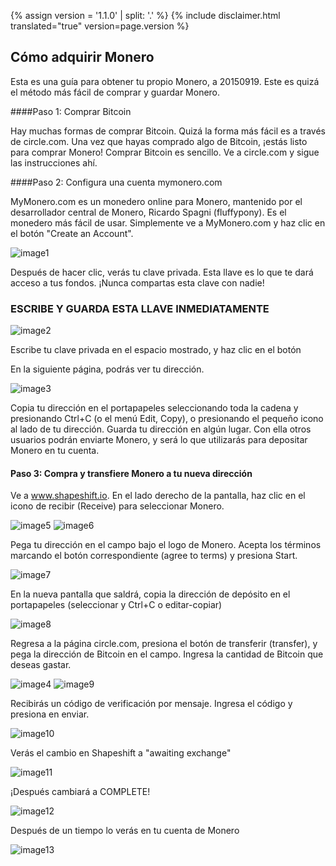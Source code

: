 {% assign version = '1.1.0' | split: '.' %}
{% include disclaimer.html translated="true" version=page.version %}
## Cómo adquirir Monero

Esta es una guía para obtener tu propio Monero, a 20150919. Este es quizá el método más fácil de comprar y guardar Monero.

####Paso 1: Comprar Bitcoin

Hay muchas formas de comprar Bitcoin. Quizá la forma más fácil es a través de circle.com. Una vez que hayas comprado algo de Bitcoin, ¡estás listo para comprar Monero! Comprar Bitcoin es sencillo. Ve a circle.com y sigue las instrucciones ahí.

####Paso 2: Configura una cuenta mymonero.com

MyMonero.com es un monedero online para Monero, mantenido por el desarrollador central de Monero, Ricardo Spagni (fluffypony). Es el monedero más fácil de usar. Simplemente ve a MyMonero.com y haz clic en el botón "Create an Account".

![image1](https://github.com/luuul/monero-site/blob/master/knowledge-base/user-guides/png/easiest_way/01.png)

Después de hacer clic, verás tu clave privada. Esta llave es lo que te dará acceso a tus fondos. ¡Nunca compartas esta clave con nadie!

### ESCRIBE Y GUARDA ESTA LLAVE INMEDIATAMENTE

![image2](https://github.com/luuul/monero-site/blob/master/knowledge-base/user-guides/png/easiest_way/02.png)

Escribe tu clave privada en el espacio mostrado, y haz clic en el botón

En la siguiente página, podrás ver tu dirección.

![image3](https://github.com/luuul/monero-site/blob/master/knowledge-base/user-guides/png/easiest_way/03.png)

Copia tu dirección en el portapapeles seleccionando toda la cadena y presionando Ctrl+C (o el menú Edit, Copy), o presionando el pequeño icono al lado de tu dirección. Guarda tu dirección en algún lugar. Con ella otros usuarios podrán enviarte Monero, y será lo que utilizarás para depositar Monero en tu cuenta.

#### Paso 3: Compra y transfiere Monero a tu nueva dirección

Ve a www.shapeshift.io. En el lado derecho de la pantalla, haz clic en el icono de recibir (Receive) para seleccionar Monero.

![image5](https://github.com/luuul/monero-site/blob/master/knowledge-base/user-guides/png/easiest_way/05.png)
![image6](https://github.com/luuul/monero-site/blob/master/knowledge-base/user-guides/png/easiest_way/06.png)

Pega tu dirección en el campo bajo el logo de Monero. Acepta los términos marcando el botón correspondiente (agree to terms) y presiona Start.

![image7](https://github.com/luuul/monero-site/blob/master/knowledge-base/user-guides/png/easiest_way/07.png)

En la nueva pantalla que saldrá, copia la dirección de depósito en el portapapeles (seleccionar y Ctrl+C o editar-copiar)

![image8](https://github.com/luuul/monero-site/blob/master/knowledge-base/user-guides/png/easiest_way/08.png)

Regresa a la página circle.com, presiona el botón de transferir (transfer), y pega la dirección de Bitcoin en el campo.
Ingresa la cantidad de Bitcoin que deseas gastar.

![image4](https://github.com/luuul/monero-site/blob/master/knowledge-base/user-guides/png/easiest_way/04.png)
![image9](https://github.com/luuul/monero-site/blob/master/knowledge-base/user-guides/png/easiest_way/09.png)

Recibirás un código de verificación por mensaje. Ingresa el código y presiona en enviar.

![image10](https://github.com/luuul/monero-site/blob/master/knowledge-base/user-guides/png/easiest_way/10.png)

Verás el cambio en Shapeshift a "awaiting exchange"

![image11](https://github.com/luuul/monero-site/blob/master/knowledge-base/user-guides/png/easiest_way/11.png)

¡Después cambiará a COMPLETE!

![image12](https://github.com/luuul/monero-site/blob/master/knowledge-base/user-guides/png/easiest_way/12.png)

Después de un tiempo lo verás en tu cuenta de Monero

![image13](https://github.com/luuul/monero-site/blob/master/knowledge-base/user-guides/png/easiest_way/13.png)
